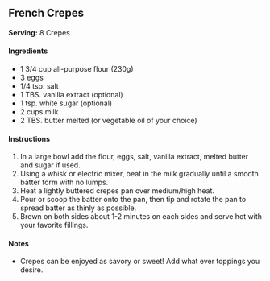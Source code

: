 ## French Crepes

**Serving:** 8 Crepes

#### Ingredients
- 1 3/4 cup all-purpose flour (230g)
- 3 eggs
- 1/4 tsp. salt
- 1 TBS. vanilla extract (optional)
- 1 tsp. white sugar (optional)
- 2 cups milk
- 2 TBS. butter melted (or vegetable oil of your choice)

#### Instructions

1. In a large bowl add the flour, eggs, salt, vanilla extract, melted butter and sugar if used. 
2. Using a whisk or electric mixer, beat in the milk gradually until a smooth batter form with no lumps.
3. Heat a lightly buttered crepes pan over medium/high heat.
4. Pour or scoop the batter onto the pan, then tip and rotate the pan to spread batter as thinly as possible.
5. Brown on both sides about 1-2 minutes on each sides and serve hot with your favorite fillings.

#### Notes
- Crepes can be enjoyed as savory or sweet! Add what ever toppings you desire. 
